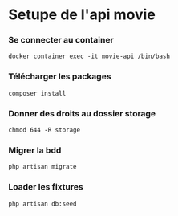 # Setupe de l'api movie

### Se connecter au container

```
docker container exec -it movie-api /bin/bash
```


### Télécharger les packages

```
composer install
```

### Donner des droits au dossier storage

```
chmod 644 -R storage
```

### Migrer la bdd

```
php artisan migrate
```

### Loader les fixtures

```
php artisan db:seed
```
